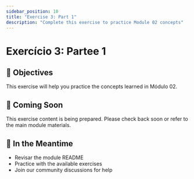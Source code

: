 ```yaml
---
sidebar_position: 10
title: "Exercise 3: Part 1"
description: "Complete this exercise to practice Module 02 concepts"
---
```


# Exercício 3: Partee 1

## 🎯 Objectives

This exercise will help you practice the concepts learned in Módulo 02.

## 📝 Coming Soon

This exercise content is being prepared. Please check back soon or refer to the main module materials.

## 🚀 In the Meantime

- Revisar the module README
- Practice with the available exercises
- Join our community discussions for help
